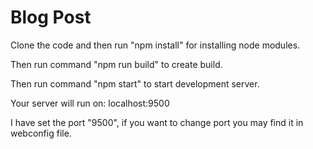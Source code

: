 # Blog Post

Clone the code and then run "npm install" for installing node modules.

Then run command "npm run build" to create build.

Then run command "npm start" to start development server.

Your server will run on: localhost:9500

I have set the port "9500", if you want to change port you may find it in webconfig file.
